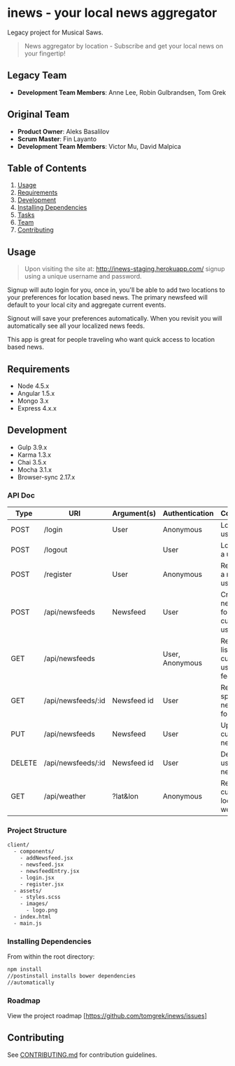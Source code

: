 # inews - your local news aggregator

Legacy project for Musical Saws.

> News aggregator by location - Subscribe and get your local news on your fingertip!

## Legacy Team

- __Development Team Members__: Anne Lee, Robin Gulbrandsen, Tom Grek

## Original Team

- __Product Owner__: Aleks Basalilov
- __Scrum Master__: Fin Layanto
- __Development Team Members__: Victor Mu, David Malpica

## Table of Contents

1. [Usage](#Usage)
2. [Requirements](#requirements)
3. [Development](#development)
4. [Installing Dependencies](#installing-dependencies)
5. [Tasks](#tasks)
6. [Team](#team)
7. [Contributing](#contributing)

## Usage

> Upon visiting the site at: http://inews-staging.herokuapp.com/ signup using a unique username and password.

Signup will auto login for you, once in, you'll be able to add two locations to your preferences for location based news. The primary newsfeed will default to your local city and aggregate current events.

Signout will save your preferences automatically. When you revisit you will automatically see all your localized news feeds.

This app is great for people traveling who want quick access to location based news.

## Requirements

- Node 4.5.x
- Angular 1.5.x
- Mongo 3.x
- Express 4.x.x

## Development

- Gulp 3.9.x
- Karma 1.3.x
- Chai 3.5.x
- Mocha 3.1.x
- Browser-sync 2.17.x

### API Doc

| Type | URI | Argument(s) | Authentication | Comment |
|------|-----|-------------|---------|----------|
| POST | /login | User | Anonymous | Logs in a user |
| POST | /logout | | User | Logs out a user |
| POST | /register | User | Anonymous | Registers a new user|
| POST | /api/newsfeeds | Newsfeed | User | Creates a new feed for current user |
| GET  | /api/newsfeeds | | User, Anonymous | Returns a list of current user's feeds |
| GET  | /api/newsfeeds/:id | Newsfeed id | User | Returns a spesific newsfeed for a user |
| PUT  | /api/newsfeeds | Newsfeed | User | Updates current newsfeed |
| DELETE | /api/newsfeeds/:id | Newsfeed id | User | Deletes a users newsfeed |
| GET  | /api/weather | ?lat&lon | Anonymous | Returns current locations weather |

### Project Structure

```sh
client/
  - components/
    - addNewsfeed.jsx
    - newsfeed.jsx
    - newsfeedEntry.jsx
    - login.jsx
    - register.jsx
  - assets/
    - styles.scss
    - images/
      - logo.png
  - index.html
  - main.js
```

### Installing Dependencies

From within the root directory:

```sh
npm install
//postinstall installs bower dependencies
//automatically

```
### Roadmap

View the project roadmap [https://github.com/tomgrek/inews/issues]


## Contributing

See [CONTRIBUTING.md](CONTRIBUTING.md) for contribution guidelines.
